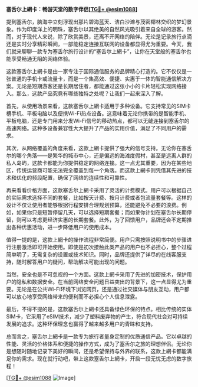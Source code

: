 **塞舌尔上網卡：畅游天堂的数字伴侣[[TG💪+ @esim1088](https://t.me/s/esim1088)]**

提到塞舌尔，脑海中立刻浮现出那片碧海蓝天、洁白沙滩与茂密椰林交织的梦幻景象。作为印度洋上的明珠，塞舌尔以其绝美的自然风光吸引着来自全球的游客。然而，对于现代人来说，除了欣赏美景，还离不开网络的陪伴。无论是记录旅行点滴还是实时分享精彩瞬间，一部能稳定连接互联网的设备都显得尤为重要。今天，我们就来聊聊一款专为塞舌尔旅行设计的“塞舌尔上網卡”，让你在天堂般的塞舌尔也能享受畅通无阻的网络体验。

这款塞舌尔上網卡是由一家专注于国际通信服务的品牌精心打造的。它不仅仅是一张普通的手机卡或流量卡，而是一个集高效、便捷、实惠于一体的智能通信解决方案。无论是短期游客还是长期居住者，都能通过这张小小的卡片轻松实现网络接入。那么，这款产品究竟有哪些独特之处呢？让我们一起来深入了解。

首先，从使用场景来看，这款塞舌尔上網卡适用于多种设备。它支持常见的SIM卡槽手机、平板电脑以及便携Wi-Fi热点设备。这意味着无论你携带的是智能手机、平板电脑，还是专门用来分发Wi-Fi信号的移动热点，都可以无缝连接到塞舌尔的高速网络。这种多设备兼容性大大提升了产品的实用价值，满足了不同用户的需求。

其次，从网络覆盖的角度来看，这款上網卡提供了强大的信号支持。无论你在塞舌尔的哪个角落——是繁华的城市中心，还是偏远的海滩度假村，甚至是远离人群的私人岛屿，这款卡都能为你提供稳定的网络连接。这一点尤其重要，因为在某些地区，传统运营商可能无法完全覆盖到每一个角落。而这款上網卡则凭借其先进的技术和优化的频段配置，确保了网络的连续性和可靠性。

再来看看价格方面，这款塞舌尔上網卡采用了灵活的计费模式。用户可以根据自己的实际需求选择不同的套餐，比如按天计费、按月计费或者包流量套餐等。这样的设计不仅让使用者能够根据行程安排合理规划预算，还能避免不必要的浪费。例如，如果你只是短暂停留几天，可以选择短期套餐；而如果你计划在塞舌尔长期停留，则可以考虑更经济实惠的长期套餐。此外，为了回馈用户，品牌还会不定期推出各种优惠活动，进一步降低用户的使用成本。

值得一提的是，这款上網卡的操作流程非常简便。用户只需按照说明书中的步骤进行注册激活即可开始使用。即使是初次接触此类产品的用户也不必担心，整个过程简单明了，无需复杂的设置或技术知识。同时，品牌还提供了详尽的在线客服支持，随时解答用户的疑问，帮助解决可能出现的问题。

当然，安全也是不可忽视的一个方面。这款上網卡采用了先进的加密技术，保护用户的隐私和数据安全。在当前网络安全问题日益突出的背景下，这一点显得尤为重要。无论是在公共Wi-Fi环境下浏览网页，还是通过社交媒体与朋友互动，用户都可以放心地享受网络带来的便利而不必担心个人信息泄露。

最后，不得不提的是，这款塞舌尔上網卡还具备绿色环保的特点。相比传统的实体SIM卡，它采用了eSIM技术，减少了塑料废弃物的产生，符合现代社会对可持续发展的追求。这种环保理念也赢得了越来越多用户的青睐和支持。

总而言之，塞舌尔上網卡是一款专为旅行者量身定制的优质通信产品。它以卓越的性能、灵活的价格体系和便捷的操作方式，成为了塞舌尔之旅的理想伴侣。无论你是想随时随地记录下美好的瞬间，还是希望保持与外界的联系，这款上網卡都能满足你的需求。现在就行动吧，带上这款塞舌尔上網卡，开启一段无忧无虑的数字旅程！

[[TG💪+ @esim1088](https://t.me/s/esim1088) ![Image](https://i.postimg.cc/4NQfJmqS/Snipaste-2025-05-13-00-14-12.png)]